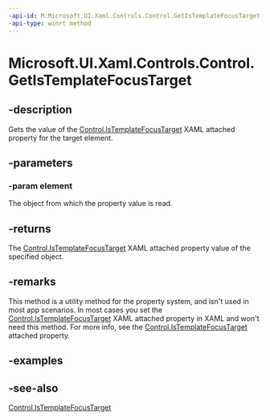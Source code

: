 ```yaml
---
-api-id: M:Microsoft.UI.Xaml.Controls.Control.GetIsTemplateFocusTarget(Microsoft.UI.Xaml.FrameworkElement)
-api-type: winrt method
---
```


<!-- Method syntax
public bool GetIsTemplateFocusTarget(Windows.UI.Xaml.FrameworkElement element)
-->

# Microsoft.UI.Xaml.Controls.Control.GetIsTemplateFocusTarget

## -description
Gets the value of the [Control.IsTemplateFocusTarget](/windows/winui/api/microsoft.ui.xaml.controls.control#xaml-attached-properties) XAML attached property for the target element.

## -parameters
### -param element
The object from which the property value is read.

## -returns
The [Control.IsTemplateFocusTarget](/windows/winui/api/microsoft.ui.xaml.controls.control#xaml-attached-properties) XAML attached property value of the specified object.

## -remarks
This method is a utility method for the property system, and isn't used in most app scenarios. In most cases you set the [Control.IsTemplateFocusTarget](/windows/winui/api/microsoft.ui.xaml.controls.control#xaml-attached-properties) XAML attached property in XAML and won't need this method. For more info, see the [Control.IsTemplateFocusTarget](/windows/winui/api/microsoft.ui.xaml.controls.control#xaml-attached-properties) attached property.

## -examples

## -see-also
[Control.IsTemplateFocusTarget](/windows/winui/api/microsoft.ui.xaml.controls.control#xaml-attached-properties)
